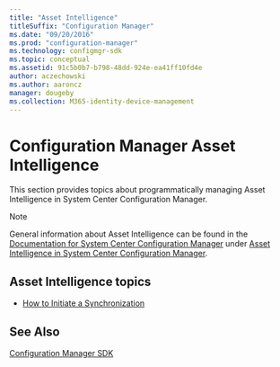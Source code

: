 ```yaml
---
title: "Asset Intelligence"
titleSuffix: "Configuration Manager"
ms.date: "09/20/2016"
ms.prod: "configuration-manager"
ms.technology: configmgr-sdk
ms.topic: conceptual
ms.assetid: 91c5b0b7-b798-48dd-924e-ea41ff10fd4e
author: aczechowski
ms.author: aaroncz
manager: dougeby
ms.collection: M365-identity-device-management
---
```

# Configuration Manager Asset Intelligence
This section provides topics about programmatically managing Asset Intelligence in System Center Configuration Manager.  

> [!NOTE]
>  General information about Asset Intelligence can be found in the [Documentation for System Center Configuration Manager](https://technet.microsoft.com/library/mt346023.aspx) under [Asset Intelligence in System Center Configuration Manager](https://technet.microsoft.com/library/mt634336.aspx).  

## Asset Intelligence topics  

-   [How to Initiate a Synchronization](../../../../develop/core/clients/asset-intelligence/how-to-initiate-a-synchronization.md)  

## See Also  
 [Configuration Manager SDK](../../../../develop/core/misc/system-center-configuration-manager-sdk.md)
